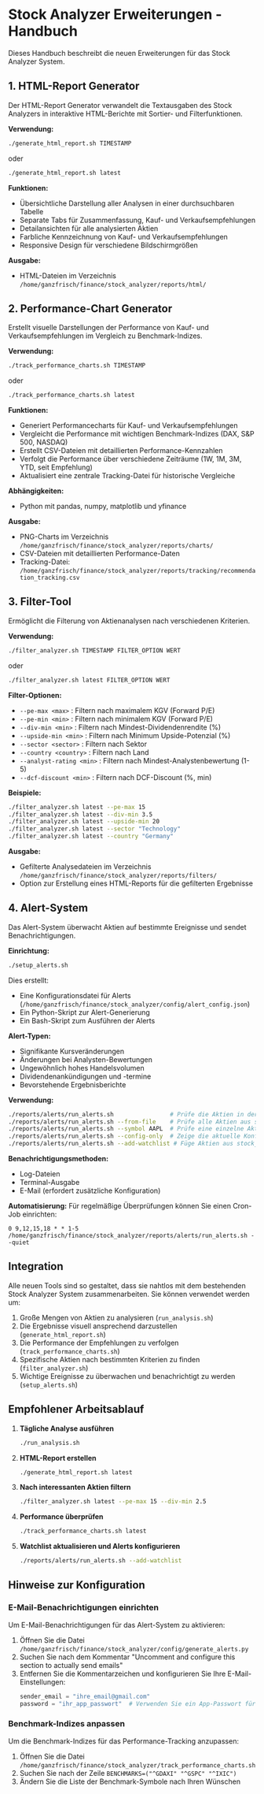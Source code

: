 # Stock Analyzer Erweiterungen - Handbuch

Dieses Handbuch beschreibt die neuen Erweiterungen für das Stock Analyzer System.

## 1. HTML-Report Generator

Der HTML-Report Generator verwandelt die Textausgaben des Stock Analyzers in interaktive HTML-Berichte mit Sortier- und Filterfunktionen.

**Verwendung:**
```bash
./generate_html_report.sh TIMESTAMP
```
oder
```bash
./generate_html_report.sh latest
```

**Funktionen:**
- Übersichtliche Darstellung aller Analysen in einer durchsuchbaren Tabelle
- Separate Tabs für Zusammenfassung, Kauf- und Verkaufsempfehlungen
- Detailansichten für alle analysierten Aktien
- Farbliche Kennzeichnung von Kauf- und Verkaufsempfehlungen
- Responsive Design für verschiedene Bildschirmgrößen

**Ausgabe:**
- HTML-Dateien im Verzeichnis `/home/ganzfrisch/finance/stock_analyzer/reports/html/`

## 2. Performance-Chart Generator

Erstellt visuelle Darstellungen der Performance von Kauf- und Verkaufsempfehlungen im Vergleich zu Benchmark-Indizes.

**Verwendung:**
```bash
./track_performance_charts.sh TIMESTAMP
```
oder
```bash
./track_performance_charts.sh latest
```

**Funktionen:**
- Generiert Performancecharts für Kauf- und Verkaufsempfehlungen
- Vergleicht die Performance mit wichtigen Benchmark-Indizes (DAX, S&P 500, NASDAQ)
- Erstellt CSV-Dateien mit detaillierten Performance-Kennzahlen
- Verfolgt die Performance über verschiedene Zeiträume (1W, 1M, 3M, YTD, seit Empfehlung)
- Aktualisiert eine zentrale Tracking-Datei für historische Vergleiche

**Abhängigkeiten:**
- Python mit pandas, numpy, matplotlib und yfinance

**Ausgabe:**
- PNG-Charts im Verzeichnis `/home/ganzfrisch/finance/stock_analyzer/reports/charts/`
- CSV-Dateien mit detaillierten Performance-Daten
- Tracking-Datei: `/home/ganzfrisch/finance/stock_analyzer/reports/tracking/recommendation_tracking.csv`

## 3. Filter-Tool 

Ermöglicht die Filterung von Aktienanalysen nach verschiedenen Kriterien.

**Verwendung:**
```bash
./filter_analyzer.sh TIMESTAMP FILTER_OPTION WERT
```
oder
```bash
./filter_analyzer.sh latest FILTER_OPTION WERT
```

**Filter-Optionen:**
- `--pe-max <max>` : Filtern nach maximalem KGV (Forward P/E)
- `--pe-min <min>` : Filtern nach minimalem KGV (Forward P/E)
- `--div-min <min>` : Filtern nach Mindest-Dividendenrendite (%)
- `--upside-min <min>` : Filtern nach Minimum Upside-Potenzial (%)
- `--sector <sector>` : Filtern nach Sektor
- `--country <country>` : Filtern nach Land
- `--analyst-rating <min>` : Filtern nach Mindest-Analystenbewertung (1-5)
- `--dcf-discount <min>` : Filtern nach DCF-Discount (%, min)

**Beispiele:**
```bash
./filter_analyzer.sh latest --pe-max 15
./filter_analyzer.sh latest --div-min 3.5
./filter_analyzer.sh latest --upside-min 20
./filter_analyzer.sh latest --sector "Technology"
./filter_analyzer.sh latest --country "Germany"
```

**Ausgabe:**
- Gefilterte Analysedateien im Verzeichnis `/home/ganzfrisch/finance/stock_analyzer/reports/filters/`
- Option zur Erstellung eines HTML-Reports für die gefilterten Ergebnisse

## 4. Alert-System

Das Alert-System überwacht Aktien auf bestimmte Ereignisse und sendet Benachrichtigungen.

**Einrichtung:**
```bash
./setup_alerts.sh
```

Dies erstellt:
- Eine Konfigurationsdatei für Alerts (`/home/ganzfrisch/finance/stock_analyzer/config/alert_config.json`)
- Ein Python-Skript zur Alert-Generierung
- Ein Bash-Skript zum Ausführen der Alerts

**Alert-Typen:**
- Signifikante Kursveränderungen
- Änderungen bei Analysten-Bewertungen
- Ungewöhnlich hohes Handelsvolumen
- Dividendenankündigungen und -termine
- Bevorstehende Ergebnisberichte

**Verwendung:**
```bash
./reports/alerts/run_alerts.sh                # Prüfe die Aktien in der Watchlist
./reports/alerts/run_alerts.sh --from-file    # Prüfe alle Aktien aus stock_symbols.txt
./reports/alerts/run_alerts.sh --symbol AAPL  # Prüfe eine einzelne Aktie
./reports/alerts/run_alerts.sh --config-only  # Zeige die aktuelle Konfiguration
./reports/alerts/run_alerts.sh --add-watchlist # Füge Aktien aus stock_symbols.txt zur Watchlist hinzu
```

**Benachrichtigungsmethoden:**
- Log-Dateien
- Terminal-Ausgabe
- E-Mail (erfordert zusätzliche Konfiguration)

**Automatisierung:**
Für regelmäßige Überprüfungen können Sie einen Cron-Job einrichten:
```
0 9,12,15,18 * * 1-5 /home/ganzfrisch/finance/stock_analyzer/reports/alerts/run_alerts.sh --quiet
```

## Integration

Alle neuen Tools sind so gestaltet, dass sie nahtlos mit dem bestehenden Stock Analyzer System zusammenarbeiten. Sie können verwendet werden um:

1. Große Mengen von Aktien zu analysieren (`run_analysis.sh`)
2. Die Ergebnisse visuell ansprechend darzustellen (`generate_html_report.sh`)
3. Die Performance der Empfehlungen zu verfolgen (`track_performance_charts.sh`)
4. Spezifische Aktien nach bestimmten Kriterien zu finden (`filter_analyzer.sh`)
5. Wichtige Ereignisse zu überwachen und benachrichtigt zu werden (`setup_alerts.sh`)

## Empfohlener Arbeitsablauf

1. **Tägliche Analyse ausführen**
   ```bash
   ./run_analysis.sh
   ```

2. **HTML-Report erstellen**
   ```bash
   ./generate_html_report.sh latest
   ```

3. **Nach interessanten Aktien filtern**
   ```bash
   ./filter_analyzer.sh latest --pe-max 15 --div-min 2.5
   ```

4. **Performance überprüfen**
   ```bash
   ./track_performance_charts.sh latest
   ```

5. **Watchlist aktualisieren und Alerts konfigurieren**
   ```bash
   ./reports/alerts/run_alerts.sh --add-watchlist
   ```

## Hinweise zur Konfiguration

### E-Mail-Benachrichtigungen einrichten

Um E-Mail-Benachrichtigungen für das Alert-System zu aktivieren:

1. Öffnen Sie die Datei `/home/ganzfrisch/finance/stock_analyzer/config/generate_alerts.py`
2. Suchen Sie nach dem Kommentar "Uncomment and configure this section to actually send emails"
3. Entfernen Sie die Kommentarzeichen und konfigurieren Sie Ihre E-Mail-Einstellungen:
   ```python
   sender_email = "ihre_email@gmail.com"
   password = "ihr_app_passwort"  # Verwenden Sie ein App-Passwort für Gmail
   ```

### Benchmark-Indizes anpassen

Um die Benchmark-Indizes für das Performance-Tracking anzupassen:

1. Öffnen Sie die Datei `/home/ganzfrisch/finance/stock_analyzer/track_performance_charts.sh`
2. Suchen Sie nach der Zeile `BENCHMARKS=("^GDAXI" "^GSPC" "^IXIC")`
3. Ändern Sie die Liste der Benchmark-Symbole nach Ihren Wünschen
